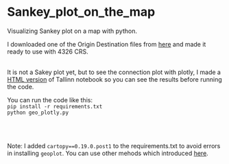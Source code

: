 # Sankey_plot_on_the_map
Visualizing Sankey plot on a map with python.


I downloaded one of the Origin Destination files from [here](https://mobilitylab.ut.ee/OD/) and made it ready to use with 4326 CRS. 


<br>It is not a Sakey plot yet, but to see the connection plot with plotly, I made a [HTML version](https://github.com/MINIMALaq/Sankey_plot_on_the_map/blob/main/Tallinn.html) of Tallinn notebook so you can see the results before running the code. <br>

You can run the code like this:<br>
`pip install -r requirements.txt` <br>
`python geo_plotly.py`

<br>
<br>



Note: I added `cartopy==0.19.0.post1` to the requirements.txt to avoid errors in installing `geoplot`. You can use other mehods which introduced [here](https://pythonissues.com/issues/2179634).
